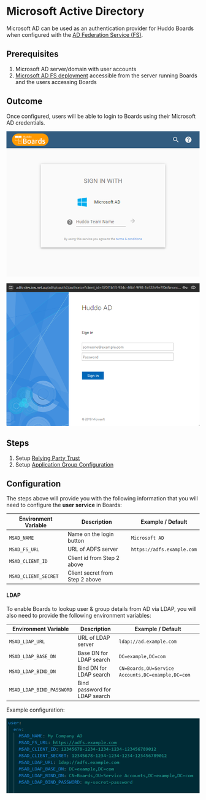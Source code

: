 # Microsoft Active Directory

Microsoft AD can be used as an authentication provider for Huddo Boards when configured with the [AD Federation Service (FS)](https://learn.microsoft.com/en-us/windows-server/identity/ad-fs/ad-fs-overview).

## Prerequisites

1. Microsoft AD server/domain with user accounts
1. [Microsoft AD FS deployment](https://learn.microsoft.com/en-us/windows-server/identity/ad-fs/ad-fs-deployment) accessible from the server running Boards and the users accessing Boards

## Outcome

Once configured, users will be able to login to Boards using their Microsoft AD credentials.

![AD signin button](./signin-button.png)

![ADFS login](./signin-adfs.png)

## Steps

1. Setup [Relying Party Trust](./relying-party-trust/index.md)
1. Setup [Application Group Configuration](./application-group/index.md)

## Configuration

The steps above will provide you with the following information that you will need to configure the **user service** in Boards:

| Environment Variable | Description                     | Example / Default          |
| -------------------- | ------------------------------- | -------------------------- |
| `MSAD_NAME`          | Name on the login button        | `Microsoft AD`             |
| `MSAD_FS_URL`        | URL of ADFS server              | `https://adfs.example.com` |
| `MSAD_CLIENT_ID`     | Client id from Step 2 above     |                            |
| `MSAD_CLIENT_SECRET` | Client secret from Step 2 above |                            |

#### LDAP

To enable Boards to lookup user & group details from AD via LDAP, you will also need to provide the following environment variables:

| Environment Variable      | Description                   | Example / Default                                 |
| ------------------------- | ----------------------------- | ------------------------------------------------- |
| `MSAD_LDAP_URL`           | URL of LDAP server            | `ldap://ad.example.com`                           |
| `MSAD_LDAP_BASE_DN`       | Base DN for LDAP search       | `DC=example,DC=com`                               |
| `MSAD_LDAP_BIND_DN`       | Bind DN for LDAP search       | `CN=Boards,OU=Service Accounts,DC=example,DC=com` |
| `MSAD_LDAP_BIND_PASSWORD` | Bind password for LDAP search |                                                   |

Example configuration:

![example](./config.png)
